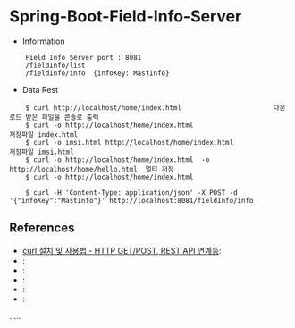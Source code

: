 Spring-Boot-Field-Info-Server
=============================

- Information
```
	Field Info Server port : 8081
	/fieldInfo/list
	/fieldInfo/info  {infoKey: MastInfo}
```

- Data Rest

```
	$ curl http://localhost/home/index.html                       다운로드 받은 파일을 콘솔로 출력
	$ curl -o http://localhost/home/index.html                                       저장파일 index.html
	$ curl -o imsi.html http://localhost/home/index.html                             저장파일 imsi.html
	$ curl -o http://localhost/home/index.html  -o http://localhost/home/hello.html  멀티 저장 
	$ curl -o http://localhost/home/index.html
	
	$ curl -H 'Content-Type: application/json' -X POST -d '{"infoKey":"MastInfo"}' http://localhost:8081/fieldInfo/info
```

References
----------
- [curl 설치 및 사용법 - HTTP GET/POST, REST API 연계등](https://www.lesstif.com/pages/viewpage.action?pageId=14745703 ""):
- []( ""):
- []( ""):
- []( ""):
- []( ""):
- []( ""):



.....
